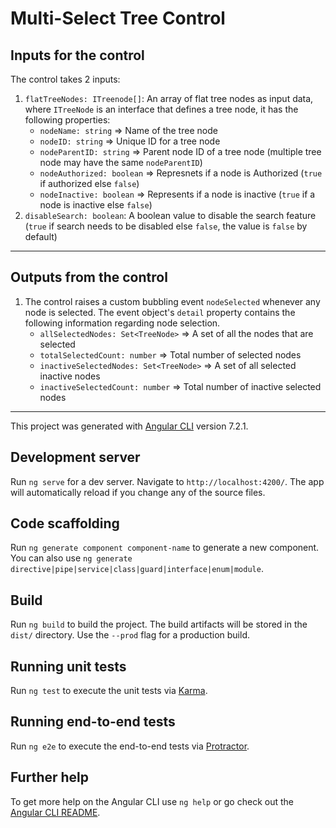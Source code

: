 # Multi-Select Tree Control

## Inputs for the control

The control takes 2 inputs:

1. `flatTreeNodes: ITreenode[]`: An array of flat tree nodes as input data, where `ITreeNode` is an interface that defines a tree node, it has the following properties:
   - `nodeName: string` => Name of the tree node
   - `nodeID: string` => Unique ID for a tree node
   - `nodeParentID: string` => Parent node ID of a tree node (multiple tree node may have the same `nodeParentID`)
   - `nodeAuthorized: boolean` => Represnets if a node is Authorized (`true` if authorized else `false`)
   - `nodeInactive: boolean` => Represents if a node is inactive (`true` if a node is inactive else `false`)
2. `disableSearch: boolean`: A boolean value to disable the search feature (`true` if search needs to be disabled else `false`, the value is `false` by default)

---

## Outputs from the control

1. The control raises a custom bubbling event `nodeSelected` whenever any node is selected.
   The event object's `detail` property contains the following information regarding node selection.
   - `allSelectedNodes: Set<TreeNode>` => A set of all the nodes that are selected
   - `totalSelectedCount: number` => Total number of selected nodes
   - `inactiveSelectedNodes: Set<TreeNode>` => A set of all selected inactive nodes
   - `inactiveSelectedCount: number` => Total number of inactive selected nodes

---

This project was generated with [Angular CLI](https://github.com/angular/angular-cli) version 7.2.1.

## Development server

Run `ng serve` for a dev server. Navigate to `http://localhost:4200/`. The app will automatically reload if you change any of the source files.

## Code scaffolding

Run `ng generate component component-name` to generate a new component. You can also use `ng generate directive|pipe|service|class|guard|interface|enum|module`.

## Build

Run `ng build` to build the project. The build artifacts will be stored in the `dist/` directory. Use the `--prod` flag for a production build.

## Running unit tests

Run `ng test` to execute the unit tests via [Karma](https://karma-runner.github.io).

## Running end-to-end tests

Run `ng e2e` to execute the end-to-end tests via [Protractor](http://www.protractortest.org/).

## Further help

To get more help on the Angular CLI use `ng help` or go check out the [Angular CLI README](https://github.com/angular/angular-cli/blob/master/README.md).
